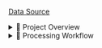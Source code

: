 [Data Source](https://www.kaggle.com/datasets/yeanzc/telco-customer-churn-ibm-dataset)
<details>

<summary>📌 Project Overview</summary>
<br>

This project uses data from a telecommunications company, including customer profiles, service usage, contract duration, billing details, and churn status. The objective is to build a predictive model to identify customers likely to churn.

The dataset is available in the **Data folder** as **Telco_customer_churn.xlsx**<br>
👉 [Original Source](https://www.kaggle.com/datasets/yeanzc/telco-customer-churn-ibm-dataset)

**Goal:**
Develop a predictive model to forecast churn risk and provide actionable insights for improving retention strategies.

**Business Questions:**<br>
  ✔ What are the most significant factors contributing to churn?<br>
  ✔ How accurate can predictive models (e.g., Logistic Regression, Random Forest) be?<br>
  ✔ Which loyalty strategies can reduce churn probability? 

</details>

<details>

<summary>🔄 Processing Workflow</summary>
<br>

This project follows a structured pipeline to ensure clean, reliable, and actionable data:  

1. **Power Query (Data Cleaning & Transformation)**  
   ✔ Import raw CSV files from multiple sources  
   ✔ Handle missing values, normalize formats (dates, categories)  
   ✔ Merge tables to create a single clean dataset  

2. **SQL (Database Modeling & Query Optimization)**  
   ✔ Design normalized schema to store data  
   ✔ Write optimized queries for aggregations and joins  
   ✔ Prepare data subsets for reporting and analysis  

3. **Excel (Validation & Pre-Analysis)**  
   ✔ Validate cleaned data using pivot tables  
   ✔ Perform initial descriptive analytics  
   ✔ Check consistency before BI integration  

4. **Power BI (Visualization & Dashboarding)**  
   ✔ Build **interactive dashboards** with KPIs  
   ✔ Integrate **live queries** for real-time decision-making  
   ✔ Create filters for customer segments, regions, and product categories

</details>